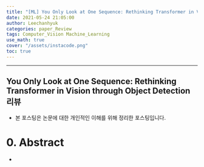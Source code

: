 ```yaml
---
title: "[ML] You Only Look at One Sequence: Rethinking Transformer in Vision through Object Detection"
date: 2021-05-24 21:05:00
author: Leechanhyuk
categories: paper_Review
tags: Computer_Vision Machine_Learning
use_math: true
cover: "/assets/instacode.png"
toc: true
---
```


* * *

## You Only Look at One Sequence: Rethinking Transformer in Vision through Object Detection 리뷰

- 본 포스팅은 논문에 대한 개인적인 이해를 위해 정리한 포스팅입니다.

# 0. Abstract

 - 